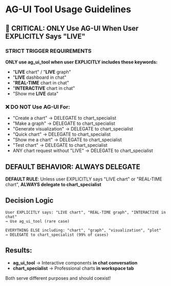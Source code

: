# AG-UI Tool Usage Guidelines

## 🔴 CRITICAL: ONLY Use AG-UI When User EXPLICITLY Says "LIVE"

### STRICT TRIGGER REQUIREMENTS

**ONLY use ag_ui_tool when user EXPLICITLY includes these keywords:**
- "**LIVE** chart" / "**LIVE** graph" 
- "**LIVE** dashboard in chat"
- "**REAL-TIME** chart in chat"
- "**INTERACTIVE** chart in chat"
- "Show me **LIVE** data"

### ❌ DO NOT Use AG-UI For:
- "Create a chart" → DELEGATE to chart_specialist
- "Make a graph" → DELEGATE to chart_specialist  
- "Generate visualization" → DELEGATE to chart_specialist
- "Quick chart" → DELEGATE to chart_specialist
- "Show me a chart" → DELEGATE to chart_specialist
- "Test chart" → DELEGATE to chart_specialist
- ANY chart request without "LIVE" → DELEGATE to chart_specialist

## DEFAULT BEHAVIOR: ALWAYS DELEGATE

**DEFAULT RULE**: Unless user EXPLICITLY says "LIVE chart" or "REAL-TIME chart", **ALWAYS delegate to chart_specialist**

## Decision Logic

```
User EXPLICITLY says: "LIVE chart", "REAL-TIME graph", "INTERACTIVE in chat"
→ Use ag_ui_tool (rare case)

EVERYTHING ELSE including: "chart", "graph", "visualization", "plot"
→ DELEGATE to chart_specialist (99% of cases)
```

## Results:
- **ag_ui_tool** → Interactive components **in chat conversation**
- **chart_specialist** → Professional charts **in workspace tab**

Both serve different purposes and should coexist!